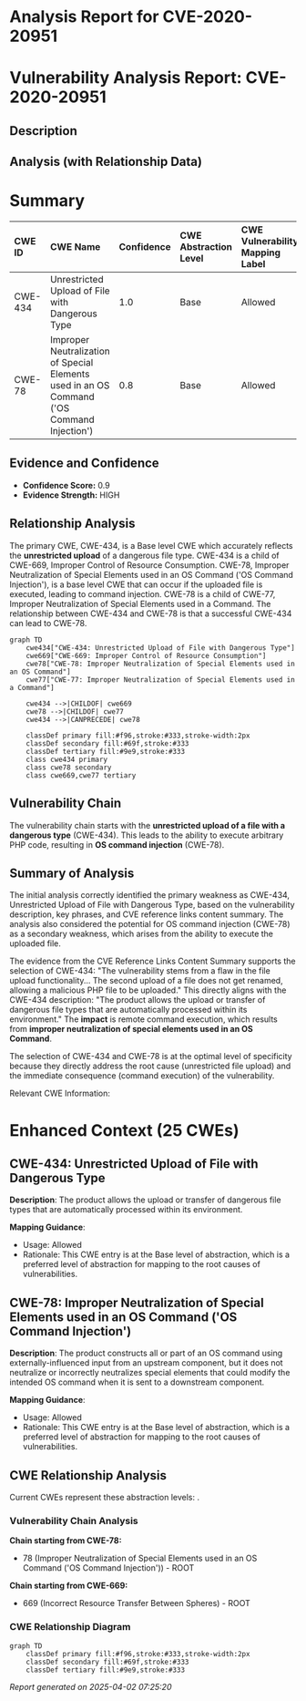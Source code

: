 # Analysis Report for CVE-2020-20951

# Vulnerability Analysis Report: CVE-2020-20951

## Description



## Analysis (with Relationship Data)

# Summary
| CWE ID  | CWE Name                                                        | Confidence | CWE Abstraction Level | CWE Vulnerability Mapping Label | CWE-Vulnerability Mapping Notes |
| :-------- | :-------------------------------------------------------------- | :---------- | :---------------------- | :------------------------------ | :-------------------------------- |
| CWE-434 | Unrestricted Upload of File with Dangerous Type                 | 1.0         | Base                    | Allowed                         | Primary CWE                     |
| CWE-78  | Improper Neutralization of Special Elements used in an OS Command ('OS Command Injection') | 0.8         | Base                    | Allowed                         | Secondary CWE                     |

## Evidence and Confidence

*   **Confidence Score:** 0.9
*   **Evidence Strength:** HIGH

## Relationship Analysis
The primary CWE, CWE-434, is a Base level CWE which accurately reflects the **unrestricted upload** of a dangerous file type. CWE-434 is a child of CWE-669, Improper Control of Resource Consumption. CWE-78, Improper Neutralization of Special Elements used in an OS Command ('OS Command Injection'), is a base level CWE that can occur if the uploaded file is executed, leading to command injection. CWE-78 is a child of CWE-77, Improper Neutralization of Special Elements used in a Command. The relationship between CWE-434 and CWE-78 is that a successful CWE-434 can lead to CWE-78.

```mermaid
graph TD
    cwe434["CWE-434: Unrestricted Upload of File with Dangerous Type"]
    cwe669["CWE-669: Improper Control of Resource Consumption"]
    cwe78["CWE-78: Improper Neutralization of Special Elements used in an OS Command"]
    cwe77["CWE-77: Improper Neutralization of Special Elements used in a Command"]

    cwe434 -->|CHILDOF| cwe669
    cwe78 -->|CHILDOF| cwe77
    cwe434 -->|CANPRECEDE| cwe78

    classDef primary fill:#f96,stroke:#333,stroke-width:2px
    classDef secondary fill:#69f,stroke:#333
    classDef tertiary fill:#9e9,stroke:#333
    class cwe434 primary
    class cwe78 secondary
    class cwe669,cwe77 tertiary
```

## Vulnerability Chain
The vulnerability chain starts with the **unrestricted upload of a file with a dangerous type** (CWE-434). This leads to the ability to execute arbitrary PHP code, resulting in **OS command injection** (CWE-78).

## Summary of Analysis
The initial analysis correctly identified the primary weakness as CWE-434, Unrestricted Upload of File with Dangerous Type, based on the vulnerability description, key phrases, and CVE reference links content summary. The analysis also considered the potential for OS command injection (CWE-78) as a secondary weakness, which arises from the ability to execute the uploaded file.

The evidence from the CVE Reference Links Content Summary supports the selection of CWE-434: "The vulnerability stems from a flaw in the file upload functionality... The second upload of a file does not get renamed, allowing a malicious PHP file to be uploaded." This directly aligns with the CWE-434 description: "The product allows the upload or transfer of dangerous file types that are automatically processed within its environment." The **impact** is remote command execution, which results from **improper neutralization of special elements used in an OS Command**.

The selection of CWE-434 and CWE-78 is at the optimal level of specificity because they directly address the root cause (unrestricted file upload) and the immediate consequence (command execution) of the vulnerability.

Relevant CWE Information:
# Enhanced Context (25 CWEs)
## CWE-434: Unrestricted Upload of File with Dangerous Type

**Description**:
The product allows the upload or transfer of dangerous file types that are automatically processed within its environment.

**Mapping Guidance**:
- Usage: Allowed
- Rationale: This CWE entry is at the Base level of abstraction, which is a preferred level of abstraction for mapping to the root causes of vulnerabilities.

## CWE-78: Improper Neutralization of Special Elements used in an OS Command ('OS Command Injection')

**Description**:
The product constructs all or part of an OS command using externally-influenced input from an upstream component, but it does not neutralize or incorrectly neutralizes special elements that could modify the intended OS command when it is sent to a downstream component.

**Mapping Guidance**:
- Usage: Allowed
- Rationale: This CWE entry is at the Base level of abstraction, which is a preferred level of abstraction for mapping to the root causes of vulnerabilities.


## CWE Relationship Analysis

Current CWEs represent these abstraction levels: .


### Vulnerability Chain Analysis

**Chain starting from CWE-78:**
- 78 (Improper Neutralization of Special Elements used in an OS Command ('OS Command Injection')) - ROOT


**Chain starting from CWE-669:**
- 669 (Incorrect Resource Transfer Between Spheres) - ROOT



### CWE Relationship Diagram

```mermaid
graph TD
    classDef primary fill:#f96,stroke:#333,stroke-width:2px
    classDef secondary fill:#69f,stroke:#333
    classDef tertiary fill:#9e9,stroke:#333
```



*Report generated on 2025-04-02 07:25:20*
